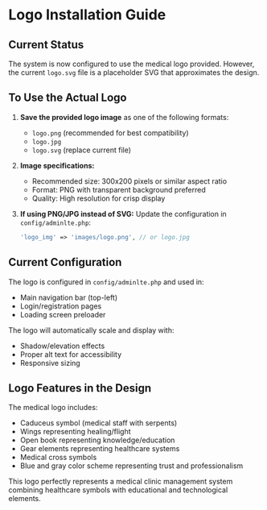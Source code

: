 # Logo Installation Guide

## Current Status
The system is now configured to use the medical logo provided. However, the current `logo.svg` file is a placeholder SVG that approximates the design.

## To Use the Actual Logo

1. **Save the provided logo image** as one of the following formats:
   - `logo.png` (recommended for best compatibility)
   - `logo.jpg`
   - `logo.svg` (replace current file)

2. **Image specifications:**
   - Recommended size: 300x200 pixels or similar aspect ratio
   - Format: PNG with transparent background preferred
   - Quality: High resolution for crisp display

3. **If using PNG/JPG instead of SVG:**
   Update the configuration in `config/adminlte.php`:
   ```php
   'logo_img' => 'images/logo.png', // or logo.jpg
   ```

## Current Configuration

The logo is configured in `config/adminlte.php` and used in:
- Main navigation bar (top-left)
- Login/registration pages
- Loading screen preloader

The logo will automatically scale and display with:
- Shadow/elevation effects
- Proper alt text for accessibility
- Responsive sizing

## Logo Features in the Design

The medical logo includes:
- Caduceus symbol (medical staff with serpents)
- Wings representing healing/flight
- Open book representing knowledge/education
- Gear elements representing healthcare systems
- Medical cross symbols
- Blue and gray color scheme representing trust and professionalism

This logo perfectly represents a medical clinic management system combining healthcare symbols with educational and technological elements.